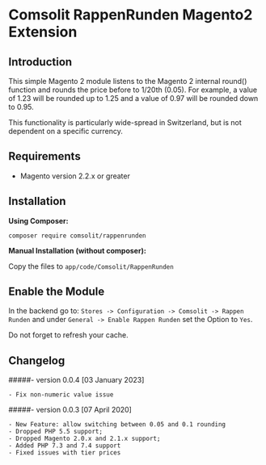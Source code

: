 Comsolit RappenRunden Magento2 Extension
========================================

Introduction
------------
This simple Magento 2 module listens to the Magento 2 internal round() function and rounds the price before to 1/20th (0.05).
For example, a value of 1.23 will be rounded up to 1.25 and a value of 0.97 will be rounded down to 0.95.

This functionality is particularly wide-spread in Switzerland, but is not dependent on a specific currency.

Requirements
------------
* Magento version 2.2.x or greater

Installation
------------
**Using Composer:**

``composer require comsolit/rappenrunden``

**Manual Installation (without composer):**

Copy the files to ``app/code/Comsolit/RappenRunden``

Enable the Module
------------
In the backend go to:
``Stores -> Configuration -> Comsolit -> Rappen Runden``
and under ``General -> Enable Rappen Runden`` set the Option to ``Yes``. 

Do not forget to refresh your cache.


Changelog
------------

#####- version 0.0.4 [03 January 2023]

    - Fix non-numeric value issue


#####- version 0.0.3 [07 April 2020]

    - New Feature: allow switching between 0.05 and 0.1 rounding
    - Dropped PHP 5.5 support;
    - Dropped Magento 2.0.x and 2.1.x support;
    - Added PHP 7.3 and 7.4 support
    - Fixed issues with tier prices

    
    
